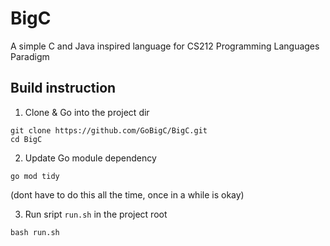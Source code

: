 # BigC
A simple C and Java inspired language for CS212 Programming Languages Paradigm

## Build instruction 
1. Clone & Go into the project dir 
```
git clone https://github.com/GoBigC/BigC.git
cd BigC
```

2. Update Go module dependency
```
go mod tidy
```
(dont have to do this all the time, once in a while is okay)

3. Run sript `run.sh` in the project root
```
bash run.sh
```